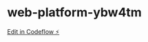 # web-platform-ybw4tm

[Edit in Codeflow ⚡️](https://stackblitz.com/~/github.com/collinzcalso/web-platform-ybw4tm)